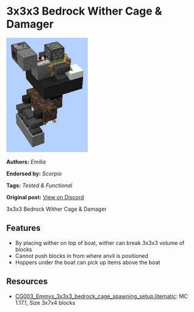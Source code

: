 # 3x3x3 Bedrock Wither Cage & Damager
<img alt="unknown-5.png" src="images/unknown-5.png?raw=1" height="300px">

**Authors:** *Emilia*

**Endorsed by:** *Scorpio*

**Tags:** *Tested & Functional*

**Original post:** [View on Discord](https://discord.com/channels/913065809096638494/1391961185125142550)

3x3x3 Bedrock Wither Cage & Damager

## Features
- By placing wither on top of boat, wither can break 3x3x3 volume of blocks
- Cannot push blocks in from where anvil is positioned
- Hoppers under the boat can pick up items above the boat

## Resources
- [CG003_Emmys_3x3x3_bedrock_cage_spawning_setup.litematic](attachments/CG003_Emmys_3x3x3_bedrock_cage_spawning_setup.litematic): MC 1.17.1, Size 3x7x4 blocks
